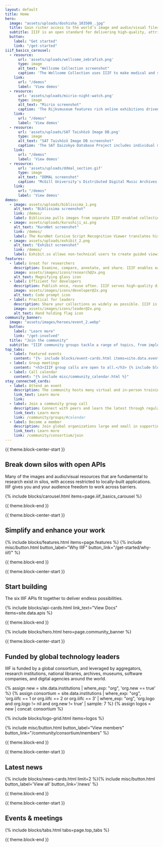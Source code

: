 ```yaml
---
layout: default
title: Home
hero:
  image: "assets/uploads/doshisha_103500_.jpg"
  title: Gain richer access to the world's image and audio/visual files
  subtitle: IIIF is an open standard for delivering high-quality, attributed digital objects online at scale. It’s also an international community developing and implementing the IIIF APIs, backed by a consortium of leading academic and cultural institutions.
  button:
    label: "Get started"
    link: "/get-started"
iiif_basics_carousel:
  - resource:
      url: 'assets/uploads/wellcome_zebrafish.png'
      type: image
      alt_text: "Wellcome Collection screenshot"
      caption: 'The Wellcome Collection uses IIIF to make medical and scientific materials available via a Mirador viewer, and to offer multiple image download sizes to users.'
    link:
      url: "/demos"
      label: 'View demos'
  - resource:
      url: 'assets/uploads/micrio-night-watch.png'
      type: image
      alt_text: "Micrio screenshot"
      caption: 'The Rijksmuseum features rich online exhibitions driven by IIIF annotations.'
    link:
      url: "/demos"
      label: 'View demos'
  - resource:
      url: 'assets/uploads/SAT Taishōzō Image DB.png'
      type: image
      alt_text: "SAT Taishōzō Image DB screenshot"
      caption: 'The SAT Daizokyo Database Project includes individual mandalas with over 400 IIIF annotations, using Mirador.'
    link:
      url: "/demos"
      label: 'View demos'
  - resource:
      url: 'assets/uploads/ddmal_section.gif'
      type: image
      alt_text: "DDMAL screenshot"
      caption: "McGill University's Distributed Digital Music Archives & Libraries Lab uses the Presentation API to integrate audio and moving images."
    link:
      url: "/demos"
      label: 'View demos'
demos:
  - image: assets/uploads/biblissima_1.png
    alt_text: "Biblissima screenshot"
    link: /demos/
    label: Biblissima pulls images from separate IIIF-enabled collections to digitally reunite missing manuscript illuminations with their original pages.
  - image: assets/uploads/kurushiji_ai.png
    alt_text: "KuroNet screenshot"
    link: /demos/
    label: The KuroNet Cursive Script Recognition Viewer translates historical Japanese cursive using IIIF.
  - image: assets/uploads/exhibit_2.png
    alt_text: "Exhibit screenshot"
    link: /demos/
    label: Exhibit.so allows non-technical users to create guided viewing experiences for one or many IIIF resources using IIIF annotations.
features:
  - label: Great for researchers
    description: Examine, compare, annotate, and share. IIIF enables easy use across repositories, with tools to aid research and presentation.
    image: assets/images/icons/research@2x.png
    alt_text: Magnifying glass icon
  - label: Efficient for developers
    description: Publish once, reuse often. IIIF serves high-quality digital objects to your own site and others in many formats, without vendor lock-in.
    image: assets/images/icons/developer@2x.png
    alt_text: Code prompt icon
  - label: Practical for leaders
    description: Share your collections as widely as possible. IIIF is a cost-effective way to serve billions of digital objects with open-source, community-driven ethics.
    image: assets/images/icons/leader@2x.png
    alt_text: Hand holding flag icon
community_banner:
  image: "assets/images/heroes/event_2.webp"
  button:
    label: "Learn more"
    link: "/get-involved"
  title: "Join the community"
  subtitle: "IIIF community groups tackle a range of topics, from implementing IIIF for specific communities to crafting new technical specifications."
top_tabs:
  - label: Featured events
    content: "{%- include blocks/event-cards.html items=site.data.events limit=2 -%}{%- include misc/button.html button_label='View all' button_link='/events' -%}"
  - label: Group meetings
    content: "<h3>IIIF group calls are open to all.</h3> {% include blocks/event-cards.html limit=4 type='community_call' %}{%- include misc/button.html button_label='View all' button_link='/news-and-events/#call-calendar' -%}"
  - label: Call calendar
    content: "{% include misc/community_calendar.html %}"
stay_connected_cards:
  - label: Attend an event
    description: The community hosts many virtual and in-person trainings, conferences, and other events.
    link_text: Learn more
    link:
  - label: Join a community group call
    description: Connect with peers and learn the latest through regular calls open to everyone.
    link_text: Learn more
    link: /community/groups/#calendar
  - label: Become a member
    description: Join global organizations large and small in supporting the IIIF community’s work.
    link_text: Learn more
    link: /community/consortium/join
---
```


{{ theme.block-center-start }}

## Break down silos with open APIs
Many of the images and audio/visual resources that are fundamental to research exist in silos, with access restricted to locally-built applications. IIIF gives you and your audience freedom to work across barriers.

{% include blocks/carousel.html items=page.iiif_basics_carousel %}

{{ theme.block-end }}




{{ theme.block-center-start }}

## Simplify and enhance your work
{% include blocks/features.html items=page.features %}
{% include misc/button.html button_label="Why IIIF" button_link="/get-started/why-iiif/" %}

{{ theme.block-end }}




{{ theme.block-center-start }}

## Start building
The six IIIF APIs fit together to deliver endless possibilities.

{% include blocks/api-cards.html link_text="View Docs" items=site.data.apis %}

{{ theme.block-end }}



{% include blocks/hero.html hero=page.community_banner %}



{{ theme.block-center-start }}

## Funded by global technology leaders
IIIF is funded by a global consortium, and leveraged by aggregators, research institutions, national libraries, archives, museums, software companies, and digital agencies around the world.

{% assign new = site.data.institutions | where_exp: "org", 'org.new == true' %}
{% assign consortium = site.data.institutions | where_exp: "org", 'org.iiifc == 1 or org.iiifc == 2 or org.iiifc == 3' | where_exp: "org", 'org.logo and org.logo != nil and org.new != true' | sample: 7 %}
{% assign logos = new | concat: consortium %}

{% include blocks/logo-grid.html items=logos %}

{% include misc/button.html button_label="View members" button_link="/community/consortium/members" %}

{{ theme.block-end }}


{{ theme.block-center-start }}

## Latest news

{% include blocks/news-cards.html limit=2 %}{% include misc/button.html button_label='View all' button_link='/news' %}

{{ theme.block-end }}


{{ theme.block-center-start }}

## Events & meetings

{% include blocks/tabs.html  tabs=page.top_tabs %}




{{ theme.block-end }}
